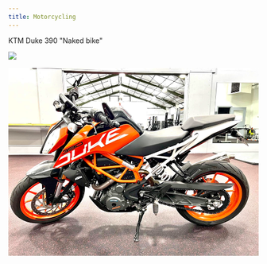 ```yaml
---
title: Motorcycling
---
```


KTM Duke 390 
"Naked bike"

![](notes/images/mirror-selfie.png)

![](notes/images/motorcycle-front.png)